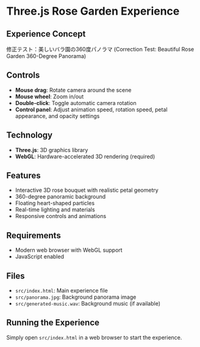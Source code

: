 # Three.js Rose Garden Experience

## Experience Concept
修正テスト：美しいバラ園の360度パノラマ (Correction Test: Beautiful Rose Garden 360-Degree Panorama)

## Controls
- **Mouse drag**: Rotate camera around the scene
- **Mouse wheel**: Zoom in/out
- **Double-click**: Toggle automatic camera rotation
- **Control panel**: Adjust animation speed, rotation speed, petal appearance, and opacity settings

## Technology
- **Three.js**: 3D graphics library
- **WebGL**: Hardware-accelerated 3D rendering (required)

## Features
- Interactive 3D rose bouquet with realistic petal geometry
- 360-degree panoramic background
- Floating heart-shaped particles
- Real-time lighting and materials
- Responsive controls and animations

## Requirements
- Modern web browser with WebGL support
- JavaScript enabled

## Files
- `src/index.html`: Main experience file
- `src/panorama.jpg`: Background panorama image
- `src/generated-music.wav`: Background music (if available)

## Running the Experience
Simply open `src/index.html` in a web browser to start the experience.